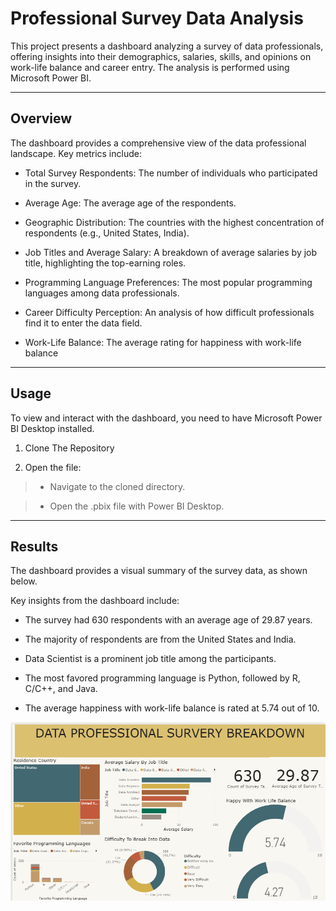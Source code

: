 # Professional Survey Data Analysis
This project presents a dashboard analyzing a survey of data professionals, offering insights into their demographics, salaries, skills, and opinions on work-life balance and career entry. The analysis is performed using Microsoft Power BI.

----
## Overview

The dashboard provides a comprehensive view of the data professional landscape. Key metrics include:


- Total Survey Respondents: The number of individuals who participated in the survey.


- Average Age: The average age of the respondents.


- Geographic Distribution: The countries with the highest concentration of respondents (e.g., United States, India).


- Job Titles and Average Salary: A breakdown of average salaries by job title, highlighting the top-earning roles.


- Programming Language Preferences: The most popular programming languages among data professionals.
  

- Career Difficulty Perception: An analysis of how difficult professionals find it to enter the data field.
  

- Work-Life Balance: The average rating for happiness with work-life balance

----

## Usage

To view and interact with the dashboard, you need to have Microsoft Power BI Desktop installed.

1. Clone The Repository

2. Open the file:

>- Navigate to the cloned directory.

>- Open the .pbix file with Power BI Desktop.
-----

## Results

The dashboard provides a visual summary of the survey data, as shown below.

Key insights from the dashboard include:

- The survey had 630 respondents with an average age of 29.87 years.

- The majority of respondents are from the United States and India.

- Data Scientist is a prominent job title among the participants.

- The most favored programming language is Python, followed by R, C/C++, and Java.

- The average happiness with work-life balance is rated at 5.74 out of 10.

![Dashboard Screenshot](DashImage.png)

